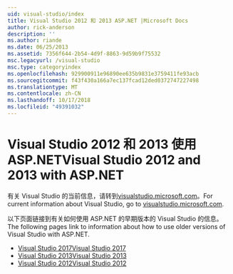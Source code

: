 ```yaml
---
uid: visual-studio/index
title: Visual Studio 2012 和 2013 ASP.NET |Microsoft Docs
author: rick-anderson
description: ''
ms.author: riande
ms.date: 06/25/2013
ms.assetid: 7356f644-2b54-4d9f-8863-9d59b9f75532
msc.legacyurl: /visual-studio
msc.type: categoryindex
ms.openlocfilehash: 929900911e96890ee635b9831e3759411fe93acb
ms.sourcegitcommit: f43f430a166a7ec137fcad12ded0372747227498
ms.translationtype: MT
ms.contentlocale: zh-CN
ms.lasthandoff: 10/17/2018
ms.locfileid: "49391032"
---
```

# <a name="visual-studio-2012-and-2013-with-aspnet"></a><span data-ttu-id="f42a0-102">Visual Studio 2012 和 2013 使用 ASP.NET</span><span class="sxs-lookup"><span data-stu-id="f42a0-102">Visual Studio 2012 and 2013 with ASP.NET</span></span>

<span data-ttu-id="f42a0-103">有关 Visual Studio 的当前信息，请转到[visualstudio.microsoft.com](https://visualstudio.microsoft.com)。</span><span class="sxs-lookup"><span data-stu-id="f42a0-103">For current information about Visual Studio, go to [visualstudio.microsoft.com](https://visualstudio.microsoft.com).</span></span>

<span data-ttu-id="f42a0-104">以下页面链接到有关如何使用 ASP.NET 的早期版本的 Visual Studio 的信息。</span><span class="sxs-lookup"><span data-stu-id="f42a0-104">The following pages link to information about how to use older versions of Visual Studio with ASP.NET.</span></span>

- [<span data-ttu-id="f42a0-105">Visual Studio 2017</span><span class="sxs-lookup"><span data-stu-id="f42a0-105">Visual Studio 2017</span></span>](overview/2017/index.md)
- [<span data-ttu-id="f42a0-106">Visual Studio 2013</span><span class="sxs-lookup"><span data-stu-id="f42a0-106">Visual Studio 2013</span></span>](overview/2013/index.md)
- [<span data-ttu-id="f42a0-107">Visual Studio 2012</span><span class="sxs-lookup"><span data-stu-id="f42a0-107">Visual Studio 2012</span></span>](overview/2012/index.md)
